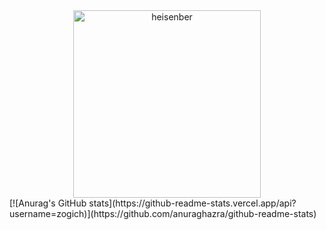 

<div align="center">
  <img src="https://github.com/zogich/zogich/blob/main/Walter%20White%20Ballin.gif" alt="heisenber" width="300" height="300">
</div>
[![Anurag's GitHub stats](https://github-readme-stats.vercel.app/api?username=zogich)](https://github.com/anuraghazra/github-readme-stats)
